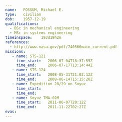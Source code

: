 ```yaml
---
name:	FOSSUM, Michael E.
type:	civilian
dob:	1957-12-19
qualifications:
  - BSc in mechanical engineering
  - MSc in systems engineering
timeinspace:	193d19h2m
references:
  - http://www.nasa.gov/pdf/740566main_current.pdf
missions:
   - name: STS-121
     time_start:   2006-07-04T18:37:55Z
     time_end:     2006-07-17T13:14:44Z
   - name: STS-124
     time_start:   2008-05-31T21:02:12Z
     time_end:     2008-06-14T15:15:20Z
   - name: Expedition 28/29 on Soyuz
     time_start:   
     time_end:     
   - name: Soyuz TMA-02M
     time_start:   2011-06-07T20:12Z
     time_end:     2011-11-22T02:27Z
evas:
---
```

